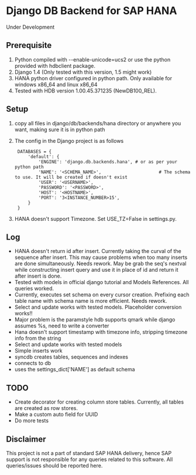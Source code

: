 Django DB Backend for SAP HANA
==============================
Under Development

Prerequisite
------------
1. Python compiled with --enable-unicode=ucs2 or use the python provided with hdbclient package.
2. Django 1.4 (Only tested with this version, 1.5 might work)
3. HANA python driver configured in python path. Only available for windows x86_64 and linux x86_64
4. Tested with HDB version 1.00.45.371235 (NewDB100_REL). 

Setup
------
1. copy all files in django/db/backends/hana directory or anywhere you want, making sure it is in python path
2. The config in the Django project is as follows
		
		DATABASES = {
		    'default': {
		        'ENGINE': 'django.db.backends.hana', # or as per your python path
		        'NAME': '<SCHEMA_NAME>',                      # The schema to use. It will be created if doesn't exist
		        'USER': '<USERNAME>',
		        'PASSWORD': '<PASSWORD>',
		        'HOST': '<HOSTNAME>',                      
		        'PORT': '3<INSTANCE_NUMBER>15',               
		    }
		}
3. HANA doesn't support Timezone. Set USE_TZ=False in settings.py.

Log
------
-	HANA doesn't return id after insert. Currently taking the curval of the sequence after insert. This may cause problems when too many inserts are done simultaneously. Needs rework. 
	May be grab the seq's nextval while constructing insert query and use it in place of id and return it after insert is done.
-	Tested with models in official django tutorial and Models References. All queries worked. 
-	Currently, executes set schema on every cursor creation. Prefixing each table name with schema name is more efficient. Needs rework.
-	Select and update works with tested models. Placeholder conversion works!!
-	Major problem is the paramstyle hdb supports qmark while django assumes %s, need to write a converter
-	Hana doesn't support timestamp with timezone info, stripping timezone info from the string
-	Select and update works with tested models
-	Simple inserts work
-	syncdb creates tables, sequences and indexes
-	connects to db
-	uses the settings_dict['NAME'] as default schema

TODO
-----
-	Create decorator for creating column store tables. Currently, all tables are created as row stores.
-	Make a custom auto field for UUID
-	Do more tests

Disclaimer
--------------
This project is not a part of standard SAP HANA delivery, hence SAP support is not responsible for any queries related to
this software. All queries/issues should be reported here.
